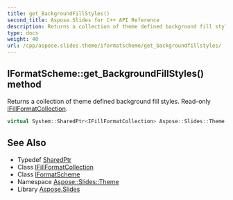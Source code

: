```yaml
---
title: get_BackgroundFillStyles()
second_title: Aspose.Slides for C++ API Reference
description: Returns a collection of theme defined background fill styles. Read-only IFillFormatCollection.
type: docs
weight: 40
url: /cpp/aspose.slides.theme/iformatscheme/get_backgroundfillstyles/
---
```

## IFormatScheme::get_BackgroundFillStyles() method


Returns a collection of theme defined background fill styles. Read-only [IFillFormatCollection](../../ifillformatcollection/).

```cpp
virtual System::SharedPtr<IFillFormatCollection> Aspose::Slides::Theme::IFormatScheme::get_BackgroundFillStyles()=0
```

## See Also

* Typedef [SharedPtr](../../system/sharedptr/)
* Class [IFillFormatCollection](../ifillformatcollection/)
* Class [IFormatScheme](./)
* Namespace [Aspose::Slides::Theme](../)
* Library [Aspose.Slides](../../)